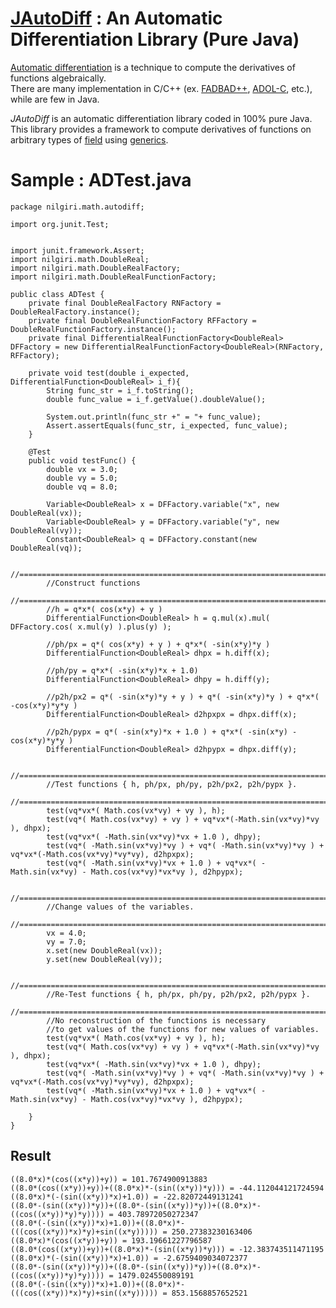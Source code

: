 # [JAutoDiff](http://uniker9.github.com/JAutoDiff/) : An Automatic Differentiation Library (Pure Java)

[Automatic differentiation](http://en.wikipedia.org/wiki/Automatic_differentiation/) 
is a technique to compute the derivatives of functions algebraically.  
There are many implementation in C/C++ (ex. 
[FADBAD++](http://www.fadbad.com/fadbad.html), 
[ADOL-C](http://projects.coin-or.org/ADOL-C), etc.), while are few in Java.

*JAutoDiff* is an automatic differentiation library coded in 100%  pure Java.  
This library provides a framework to compute derivatives of functions 
on arbitrary types of [field](http://en.wikipedia.org/wiki/Field_\(mathematics\)) 
using [generics](http://en.wikipedia.org/wiki/Generics_in_Java).



# Sample : ADTest.java

	package nilgiri.math.autodiff;
	
	import org.junit.Test;
	
	
	import junit.framework.Assert;
	import nilgiri.math.DoubleReal;
	import nilgiri.math.DoubleRealFactory;
	import nilgiri.math.DoubleRealFunctionFactory;
	
	public class ADTest {
		private final DoubleRealFactory RNFactory = DoubleRealFactory.instance();
		private final DoubleRealFunctionFactory RFFactory = DoubleRealFunctionFactory.instance();
		private final DifferentialRealFunctionFactory<DoubleReal> DFFactory = new DifferentialRealFunctionFactory<DoubleReal>(RNFactory, RFFactory);
	
		private void test(double i_expected, DifferentialFunction<DoubleReal> i_f){
			String func_str = i_f.toString();
			double func_value = i_f.getValue().doubleValue();
			
			System.out.println(func_str +" = "+ func_value);
			Assert.assertEquals(func_str, i_expected, func_value);
		}
	
		@Test
		public void testFunc() {
			double vx = 3.0;
			double vy = 5.0;
			double vq = 8.0;
	
			Variable<DoubleReal> x = DFFactory.variable("x", new DoubleReal(vx));
			Variable<DoubleReal> y = DFFactory.variable("y", new DoubleReal(vy));
			Constant<DoubleReal> q = DFFactory.constant(new DoubleReal(vq));
	
			//================================================================================
			//Construct functions
			//================================================================================
			//h = q*x*( cos(x*y) + y )
			DifferentialFunction<DoubleReal> h = q.mul(x).mul( DFFactory.cos( x.mul(y) ).plus(y) );
			
			//ph/px = q*( cos(x*y) + y ) + q*x*( -sin(x*y)*y ) 
			DifferentialFunction<DoubleReal> dhpx = h.diff(x);
	
			//ph/py = q*x*( -sin(x*y)*x + 1.0) 
			DifferentialFunction<DoubleReal> dhpy = h.diff(y);
			
			//p2h/px2 = q*( -sin(x*y)*y + y ) + q*( -sin(x*y)*y ) + q*x*( -cos(x*y)*y*y ) 
			DifferentialFunction<DoubleReal> d2hpxpx = dhpx.diff(x);
	
			//p2h/pypx = q*( -sin(x*y)*x + 1.0 ) + q*x*( -sin(x*y) - cos(x*y)*y*y ) 
			DifferentialFunction<DoubleReal> d2hpypx = dhpx.diff(y);
	
			//================================================================================
			//Test functions { h, ph/px, ph/py, p2h/px2, p2h/pypx }.
			//================================================================================
			test(vq*vx*( Math.cos(vx*vy) + vy ), h);
			test(vq*( Math.cos(vx*vy) + vy ) + vq*vx*(-Math.sin(vx*vy)*vy ), dhpx);
			test(vq*vx*( -Math.sin(vx*vy)*vx + 1.0 ), dhpy);
			test(vq*( -Math.sin(vx*vy)*vy ) + vq*( -Math.sin(vx*vy)*vy ) + vq*vx*(-Math.cos(vx*vy)*vy*vy), d2hpxpx);
			test(vq*( -Math.sin(vx*vy)*vx + 1.0 ) + vq*vx*( -Math.sin(vx*vy) - Math.cos(vx*vy)*vx*vy ), d2hpypx);
	
			//================================================================================
			//Change values of the variables.
			//================================================================================
			vx = 4.0;
			vy = 7.0;
			x.set(new DoubleReal(vx));
			y.set(new DoubleReal(vy));
	
			//================================================================================
			//Re-Test functions { h, ph/px, ph/py, p2h/px2, p2h/pypx }.
			//================================================================================
			//No reconstruction of the functions is necessary 
			//to get values of the functions for new values of variables.
			test(vq*vx*( Math.cos(vx*vy) + vy ), h);
			test(vq*( Math.cos(vx*vy) + vy ) + vq*vx*(-Math.sin(vx*vy)*vy ), dhpx);
			test(vq*vx*( -Math.sin(vx*vy)*vx + 1.0 ), dhpy);
			test(vq*( -Math.sin(vx*vy)*vy ) + vq*( -Math.sin(vx*vy)*vy ) + vq*vx*(-Math.cos(vx*vy)*vy*vy), d2hpxpx);
			test(vq*( -Math.sin(vx*vy)*vx + 1.0 ) + vq*vx*( -Math.sin(vx*vy) - Math.cos(vx*vy)*vx*vy ), d2hpypx);
	
		}
	}

## Result

	((8.0*x)*(cos((x*y))+y)) = 101.7674900913883
	((8.0*(cos((x*y))+y))+((8.0*x)*-(sin((x*y))*y))) = -44.112044121724594
	((8.0*x)*(-(sin((x*y))*x)+1.0)) = -22.82072449131241
	((8.0*-(sin((x*y))*y))+((8.0*-(sin((x*y))*y))+((8.0*x)*-((cos((x*y))*y)*y)))) = 403.78972050272347
	((8.0*(-(sin((x*y))*x)+1.0))+((8.0*x)*-(((cos((x*y))*x)*y)+sin((x*y))))) = 250.27383230163406
	((8.0*x)*(cos((x*y))+y)) = 193.19661227796587
	((8.0*(cos((x*y))+y))+((8.0*x)*-(sin((x*y))*y))) = -12.383743511471195
	((8.0*x)*(-(sin((x*y))*x)+1.0)) = -2.6759409034072377
	((8.0*-(sin((x*y))*y))+((8.0*-(sin((x*y))*y))+((8.0*x)*-((cos((x*y))*y)*y)))) = 1479.024550089191
	((8.0*(-(sin((x*y))*x)+1.0))+((8.0*x)*-(((cos((x*y))*x)*y)+sin((x*y))))) = 853.1568857652521

